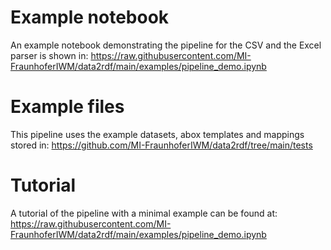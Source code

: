 # Example notebook

An example notebook demonstrating the pipeline for the CSV and the Excel parser is shown in:
<https://raw.githubusercontent.com/MI-FraunhoferIWM/data2rdf/main/examples/pipeline_demo.ipynb>

# Example files

This pipeline uses the example datasets, abox templates and mappings stored in: <https://github.com/MI-FraunhoferIWM/data2rdf/tree/main/tests>


# Tutorial

A tutorial of the pipeline with a minimal example can be found at: <https://raw.githubusercontent.com/MI-FraunhoferIWM/data2rdf/main/examples/pipeline_demo.ipynb>
